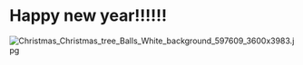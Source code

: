 # Happy new year!!!!!!
![Christmas_Christmas_tree_Balls_White_background_597609_3600x3983.jpg](image)
